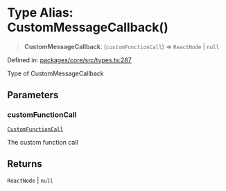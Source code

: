 # Type Alias: CustomMessageCallback()

> **CustomMessageCallback**: (`customFunctionCall`) => `ReactNode` \| `null`

Defined in: [packages/core/src/types.ts:287](https://github.com/GeoDaCenter/openassistant/blob/36f516b8229288259590b2d9dab3b10cbfc3cbfd/packages/core/src/types.ts#L287)

Type of CustomMessageCallback

## Parameters

### customFunctionCall

[`CustomFunctionCall`](CustomFunctionCall.md)

The custom function call

## Returns

`ReactNode` \| `null`
